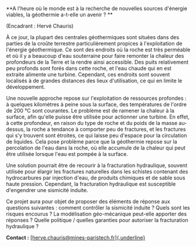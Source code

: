 **A l'heure où le monde est à la recherche de nouvelles sources
d'énergie viables, la géothermie a-t-elle un avenir ? **

(Encadrant : Hervé Chauris)

À ce jour, la plupart des centrales géothermiques sont situées dans des
parties de la croûte terrestre particulièrement propices à
l'exploitation de l'énergie géothermique. Ce sont des endroits où la
roche est très perméable et où il y a beaucoup d'eau souterraine pour
faire remonter la chaleur des profondeurs de la Terre et la rendre ainsi
accessible. Des puits relativement peu profonds sont forés dans cette
roche, et l'eau chaude qui en est extraite alimente une turbine.
Cependant, ces endroits sont souvent localisés à de grandes distances
des lieux d'utilisation, ce qui en limite le développement.

Une nouvelle approche repose sur l'exploitation de ressources
profondes : à quelques kilomètres à peine sous la surface, des
températures de l'ordre de 200 °C sont courantes. Le problème est de
ramener la chaleur à la surface, afin qu'elle puisse être utilisée pour
actionner une turbine. En effet, à cette profondeur, en raison du type
de roche et du poids de la masse au-dessus, la roche a tendance à
comporter peu de fractures, et les fractures qui s'y trouvent sont
étroites, ce qui laisse peu d'espace pour la circulation de liquides.
Cela pose problème parce que la géothermie repose sur la percolation de
l'eau dans la roche, où elle accumule de la chaleur qui peut être
utilisée lorsque l'eau est pompée à la surface.

Une solution pourrait être de recourir à la fracturation hydraulique,
souvent utilisée pour élargir les fractures naturelles dans les schistes
contenant des hydrocarbures par injection d'eau, de produits chimiques
et de sable sous haute pression. Cependant, la fracturation hydraulique
est susceptible d'engendrer une sismicité induite.

Ce projet aura pour objet de proposer des éléments de réponse aux
questions suivantes : comment contrôler la sismicité induite ? Quels
sont les risques encourus ? La modélisation géo-mécanique peut-elle
apporter des réponses ? Quelle politique / quelles garanties pour
autoriser la fracturation hydraulique ?

**Contact :**
[[herve.chauris\@mines-paristech.fr]{.underline}](mailto:herve.chauris@mines-paristech.fr)

